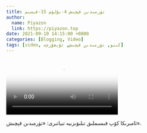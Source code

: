 ```yaml
---
title: تۈرمىدىن قېچىش 4-بۆلۈم 15-قىسىم
author:
  name: Piyazon
  link: https://piyazon.top
date: 2021-09-10 14:15:00 +0800
categories: [Blogging, Video]
tags: [video, كىنو, تۈرمىدىن قېچىش, ئۇيغۇرچە]
---
```


<style>
@import url(/assets/css/uyghur.css);
</style>

<video id="player" class="weixin_video" playsinline controls poster="https://gitlab.com/Alimjoo/cdn_img/-/raw/main/movie/pb/pb4.jpg"
  wxv="wxv_2183302488580292609" src="">

  <track kind="captions" label="English&Chinese" src="https://piyazon.top/storage/assets/subtitles/pb/s04e15.vtt" srclang="en&zh-CN"   />
</video>

ئامىرىكا كۆپ قىسىملىق تىلىۋىزىيە تىياتىرى: «تۈرمىدىن قېچىش».
